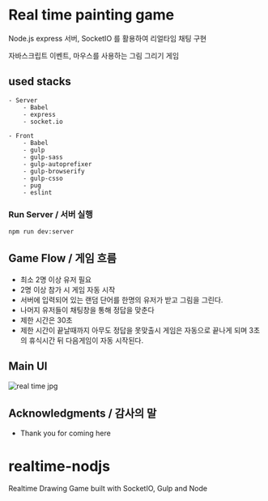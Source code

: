 # Real time painting game

Node.js express 서버, SocketIO 를 활용하여 리얼타임 채팅 구현 

자바스크립트 이벤트, 마우스를 사용하는 그림 그리기 게임

## used stacks

```
- Server
    - Babel
    - express
    - socket.io
    
- Front
    - Babel
    - gulp
    - gulp-sass
    - gulp-autoprefixer
    - gulp-browserify
    - gulp-csso
    - pug
    - eslint
  ```

### Run Server / 서버 실행

```
npm run dev:server
```

## Game Flow / 게임 흐름

* 최소 2명 이상 유저 필요
* 2명 이상 참가 시 게임 자동 시작
* 서버에 입력되어 있는 랜덤 단어를 한명의 유저가 받고 그림을 그린다.
* 나머지 유저들이 채팅창을 통해 정답을 맞춘다
* 제한 시간은 30초
* 제한 시간이 끝날때까지 아무도 정답을 못맞출시 게임은 자동으로 끝나게 되며 3초의 휴식시간 뒤 다음게임이 자동 시작된다.

## Main UI

![real time jpg](https://user-images.githubusercontent.com/58277160/111113385-08e11980-85a5-11eb-9269-6a2a6fc88452.png)


## Acknowledgments / 감사의 말

* Thank you for coming here

# realtime-nodjs

Realtime Drawing Game built with SocketIO, Gulp and Node

